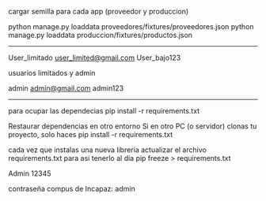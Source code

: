 cargar semilla para cada app (proveedor y produccion)

python manage.py loaddata proveedores/fixtures/proveedores.json
python manage.py loaddata produccion/fixtures/productos.json

---------------------------------------------------------------------------------------------------------------------------

User_limitado
user_limited@gmail.com
User_bajo123

usuarios limitados y admin

admin
admin@gmail.com
admin123

--------------------------------------------------------------------------------------------------------------------------

para ocupar las dependecias 
pip install -r requirements.txt


Restaurar dependencias en otro entorno Si en otro PC (o servidor) clonas tu proyecto, solo haces
pip install -r requirements.txt

cada vez que instalas una nueva libreria actualizar el archivo requirements.txt para asi tenerlo al dia
pip freeze > requirements.txt



Admin
12345

contraseña compus de Incapaz: admin